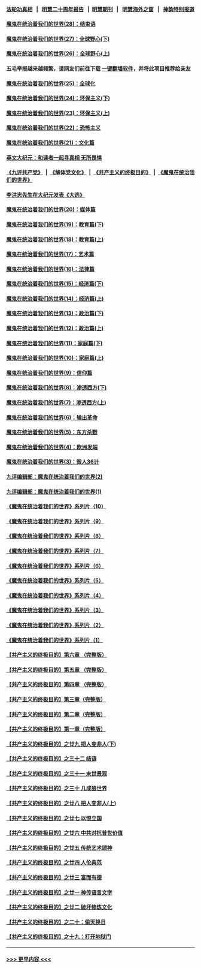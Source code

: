 #### [法轮功真相](https://github.com/gfw-breaker/truth/blob/master/README.md?t=0) &nbsp;&nbsp;|&nbsp;&nbsp; [明慧二十周年报告](https://github.com/gfw-breaker/mh-reports/blob/master/README.md?t=0) &nbsp;&nbsp;|&nbsp;&nbsp;[明慧期刊](https://github.com/gfw-breaker/mh-qikan) &nbsp;&nbsp;|&nbsp;&nbsp; [明慧海外之窗](https://github.com/gfw-breaker/mh-news/blob/master/README.md?t=0) &nbsp;&nbsp;|&nbsp;&nbsp; [神韵特别报道](https://github.com/gfw-breaker/mh-news/blob/master/shenyun.md?t=0)
#### [魔鬼在统治着我们的世界(28)：结束语](../pages/nsc422/n10936246.md?t=07201151) 
#### [魔鬼在统治着我们的世界(27)：全球野心(下)](../pages/nsc422/n10928319.md?t=07201151) 
#### [魔鬼在统治着我们的世界(26)：全球野心(上)](../pages/nsc422/n10900318.md?t=07201151) 
#### 五毛举报越来越频繁，请网友们前往下载 [一键翻墙软件](https://github.com/gfw-breaker/ssr-accounts)，并将此项目推荐给亲友
#### [魔鬼在统治着我们的世界(25)：全球化](../pages/nsc422/n10788205.md?t=07201151) 
#### [魔鬼在统治着我们的世界(24)：环保主义(下)](../pages/nsc422/n10695307.md?t=07201151) 
#### [魔鬼在统治着我们的世界(23)：环保主义(上)](../pages/nsc422/n10688613.md?t=07201151) 
#### [魔鬼在统治着我们的世界(22)：恐怖主义](../pages/nsc422/n10614727.md?t=07201151) 
#### [魔鬼在统治着我们的世界(21)：文化篇](../pages/nsc422/n10597706.md?t=07201151) 
#### [英文大纪元：和读者一起寻真相 无所畏惧](../pages/nsc422/n12542027.md?t=07201151) 
#### [《九评共产党》](https://github.com/begood0513/9ping.md/blob/master/README.md) &nbsp;|&nbsp; [《解体党文化》](../../../../jtdwh.md/blob/master/README.md)  &nbsp;|&nbsp; [《共产主义的终极目的》](../../../../gczydzjmd.md/blob/master/README.md) &nbsp;|&nbsp; [《魔鬼在统治我们的世界》](../../../../mgztzwmdsj.md/blob/master/README.md) 
#### [李洪志先生在大纪元发表《大选》](../pages/nsc422/n12534746.md?t=07201151) 
#### [魔鬼在统治着我们的世界(20)：媒体篇](../pages/nsc422/n10586579.md?t=07201151) 
#### [魔鬼在统治着我们的世界(19)：教育篇(下)](../pages/nsc422/n10564808.md?t=07201151) 
#### [魔鬼在统治着我们的世界(18)：教育篇(上)](../pages/nsc422/n10526970.md?t=07201151) 
#### [魔鬼在统治着我们的世界(17)：艺术篇](../pages/nsc422/n10499093.md?t=07201151) 
#### [魔鬼在统治着我们的世界(16)：法律篇](../pages/nsc422/n10485969.md?t=07201151) 
#### [魔鬼在统治着我们的世界(15)：经济篇(下)](../pages/nsc422/n10469975.md?t=07201151) 
#### [魔鬼在统治着我们的世界(14)：经济篇(上)](../pages/nsc422/n10457370.md?t=07201151) 
#### [魔鬼在统治着我们的世界(13)：政治篇(下)](../pages/nsc422/n10448270.md?t=07201151) 
#### [魔鬼在统治着我们的世界(12)：政治篇(上)](../pages/nsc422/n10444576.md?t=07201151) 
#### [魔鬼在统治着我们的世界(11)：家庭篇(下)](../pages/nsc422/n10440961.md?t=07201151) 
#### [魔鬼在统治着我们的世界(10)：家庭篇(上)](../pages/nsc422/n10435448.md?t=07201151) 
#### [魔鬼在统治着我们的世界(9)：信仰篇](../pages/nsc422/n10432159.md?t=07201151) 
#### [魔鬼在统治着我们的世界(8)：渗透西方(下)](../pages/nsc422/n10429603.md?t=07201151) 
#### [魔鬼在统治着我们的世界(7)：渗透西方(上)](../pages/nsc422/n10426013.md?t=07201151) 
#### [魔鬼在统治着我们的世界(6)：输出革命](../pages/nsc422/n10421536.md?t=07201151) 
#### [魔鬼在统治着我们的世界(5)：东方杀戮](../pages/nsc422/n10417707.md?t=07201151) 
#### [魔鬼在统治着我们的世界(4)：欧洲发端](../pages/nsc422/n10414890.md?t=07201151) 
#### [魔鬼在统治着我们的世界(3)：毁人36计](../pages/nsc422/n10411583.md?t=07201151) 
#### [九评编辑部：魔鬼在统治着我们的世界(2)](../pages/nsc422/n10410036.md?t=07201151) 
#### [九评编辑部：魔鬼在统治着我们的世界(1)](../pages/nsc422/n10406825.md?t=07201151) 
#### [《魔鬼在统治着我们的世界》系列片（10）](../pages/nsc422/n12292670.md?t=07201151) 
#### [《魔鬼在统治着我们的世界》系列片（9）](../pages/nsc422/n12290859.md?t=07201151) 
#### [《魔鬼在统治着我们的世界》系列片（8）](../pages/nsc422/n12287445.md?t=07201151) 
#### [《魔鬼在统治着我们的世界》系列片（7）](../pages/nsc422/n12283425.md?t=07201151) 
#### [《魔鬼在统治着我们的世界》系列片（6）](../pages/nsc422/n12282314.md?t=07201151) 
#### [《魔鬼在统治着我们的世界》系列片（5）](../pages/nsc422/n12281419.md?t=07201151) 
#### [《魔鬼在统治着我们的世界》系列片（4）](../pages/nsc422/n12274024.md?t=07201151) 
#### [《魔鬼在统治着我们的世界》系列片（3）](../pages/nsc422/n12271322.md?t=07201151) 
#### [《魔鬼在统治着我们的世界》系列片（2）](../pages/nsc422/n12269049.md?t=07201151) 
#### [《魔鬼在统治着我们的世界》系列片（1）](../pages/nsc422/n12267575.md?t=07201151) 
#### [【共产主义的终极目的】第六章 （完整版）](../pages/nsc422/n11428913.md?t=07201151) 
#### [【共产主义的终极目的】第五章 （完整版）](../pages/nsc422/n11428912.md?t=07201151) 
#### [【共产主义的终极目的】第四章 （完整版）](../pages/nsc422/n11428907.md?t=07201151) 
#### [【共产主义的终极目的】第三章（完整版）](../pages/nsc422/n11428848.md?t=07201151) 
#### [【共产主义的终极目的】第二章（完整版）](../pages/nsc422/n11428831.md?t=07201151) 
#### [【共产主义的终极目的】第一章（完整版）](../pages/nsc422/n11417651.md?t=07201151) 
#### [【共产主义的终极目的】之廿九 把人变非人(下)](../pages/nsc422/n11344140.md?t=07201151) 
#### [【共产主义的终极目的】之三十二 结语](../pages/nsc422/n11360535.md?t=07201151) 
#### [【共产主义的终极目的】之三十一 末世景观](../pages/nsc422/n11351129.md?t=07201151) 
#### [【共产主义的终极目的】之三十 几成狼世界](../pages/nsc422/n11348280.md?t=07201151) 
#### [【共产主义的终极目的】之廿八 把人变非人(上)](../pages/nsc422/n11340492.md?t=07201151) 
#### [【共产主义的终极目的】之廿七 以恨立国](../pages/nsc422/n11336944.md?t=07201151) 
#### [【共产主义的终极目的】之廿六 中共对抗普世价值](../pages/nsc422/n11324785.md?t=07201151) 
#### [【共产主义的终极目的】之廿五 传统艺术颂神](../pages/nsc422/n11296396.md?t=07201151) 
#### [【共产主义的终极目的】之廿四 人伦典范](../pages/nsc422/n11296397.md?t=07201151) 
#### [【共产主义的终极目的】之廿三 富而有德](../pages/nsc422/n11283598.md?t=07201151) 
#### [【共产主义的终极目的】之廿一 神传语言文字](../pages/nsc422/n11263265.md?t=07201151) 
#### [【共产主义的终极目的】之廿二 破坏修炼文化](../pages/nsc422/n11245728.md?t=07201151) 
#### [【共产主义的终极目的】之二十：偷天换日](../pages/nsc422/n11238846.md?t=07201151) 
#### [【共产主义的终极目的】之十九：打开地狱门](../pages/nsc422/n11206376.md?t=07201151) 

----
#### [ >>> 更早内容 <<< ](../indexes/nsc422-earlier.md)
